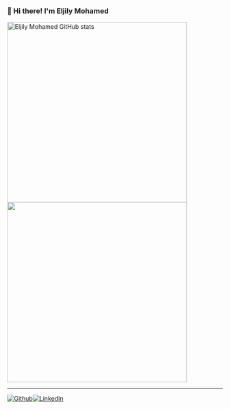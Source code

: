 

### 👋 Hi there! I'm Eljily Mohamed


<p align="left">
  <a href="https://github.com/ELjily-Mohamed"><img src="https://github-readme-stats.vercel.app/api?username=ELjily-Mohamed&show_icons=true&hide=&count_private=true&title_color=000&text_color=000&icon_color=000&bg_color=87CEEB&hide_border=true&show_icons=true" alt="Eljily Mohamed GitHub stats" width="420px">
  <a href="https://github.com/ELjily-Mohamed"><img src="https://github-readme-streak-stats.herokuapp.com/?user=ELjily-Mohamed &stroke=000&background=87CEEB&ring=000&fire=000&currStreakNum=000&currStreakLabel=000&sideNums=000&sideLabels=000&dates=000&hide_border=true" width="420px">
  </a>
</p>

---

<p><a href="https://github.com/ELjily-Mohamed" target="_blank"><img alt="Github" src="https://img.shields.io/badge/GitHub-%2312100E.svg?&style=for-the-badge&logo=Github&logoColor=white" /></a><a href="https://www.linkedin.com/in/el-jily-mohamed-6b9405228/" target="_blank"><img alt="LinkedIn" src="https://img.shields.io/badge/linkedin-%230077B5.svg?&style=for-the-badge&logo=linkedin&logoColor=white" /></a>
</p>

